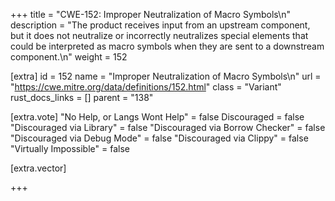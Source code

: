 +++
title = "CWE-152: Improper Neutralization of Macro Symbols\n"
description = "The product receives input from an upstream component, but it does not neutralize or incorrectly neutralizes special elements that could be interpreted as macro symbols when they are sent to a downstream component.\n"
weight = 152

[extra]
id = 152
name = "Improper Neutralization of Macro Symbols\n"
url = "https://cwe.mitre.org/data/definitions/152.html"
class = "Variant"
rust_docs_links = []
parent = "138"

[extra.vote]
"No Help, or Langs Wont Help" = false
Discouraged = false
"Discouraged via Library" = false
"Discouraged via Borrow Checker" = false
"Discouraged via Debug Mode" = false
"Discouraged via Clippy" = false
"Virtually Impossible" = false

[extra.vector]

+++